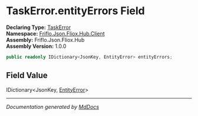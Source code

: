 ﻿<!--  
  <auto-generated>   
    The contents of this file were generated by a tool.  
    Changes to this file may be list if the file is regenerated  
  </auto-generated>   
-->

# TaskError.entityErrors Field

**Declaring Type:** [TaskError](../index.md)  
**Namespace:** [Friflo.Json.Fliox.Hub.Client](../../index.md)  
**Assembly:** Friflo.Json.Fliox.Hub  
**Assembly Version:** 1.0.0

```csharp
public readonly IDictionary<JsonKey, EntityError> entityErrors;
```

## Field Value

IDictionary\<JsonKey, [EntityError](../../../Protocol/Models/EntityError/index.md)\>

___

*Documentation generated by [MdDocs](https://github.com/ap0llo/mddocs)*

